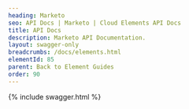 ```yaml
---
heading: Marketo
seo: API Docs | Marketo | Cloud Elements API Docs
title: API Docs
description: Marketo API Documentation.
layout: swagger-only
breadcrumbs: /docs/elements.html
elementId: 85
parent: Back to Element Guides
order: 90
---
```


{% include swagger.html %}
